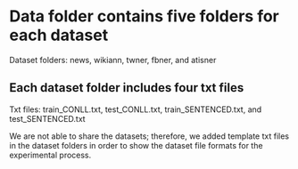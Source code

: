 # Data folder contains five folders for each dataset

Dataset folders: news, wikiann, twner, fbner, and atisner

## Each dataset folder includes four txt files

Txt files: train_CONLL.txt, test_CONLL.txt, train_SENTENCED.txt, and test_SENTENCED.txt

We are not able to share the datasets; therefore, we added template txt files in the dataset folders in order to show the dataset file formats for the experimental process.
